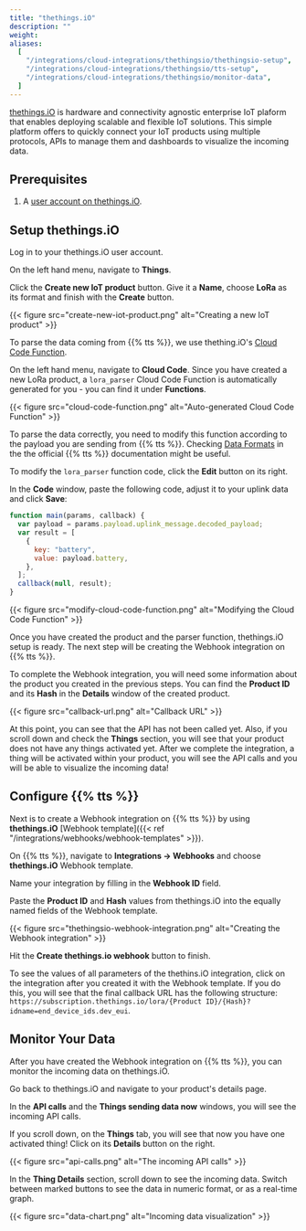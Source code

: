 ```yaml
---
title: "thethings.iO"
description: ""
weight:
aliases:
  [
    "/integrations/cloud-integrations/thethingsio/thethingsio-setup",
    "/integrations/cloud-integrations/thethingsio/tts-setup",
    "/integrations/cloud-integrations/thethingsio/monitor-data",
  ]
---
```


[thethings.iO](https://thethings.io/) is hardware and connectivity agnostic enterprise IoT plaform that enables deploying scalable and flexible IoT solutions. This simple platform offers to quickly connect your IoT products using multiple protocols, APIs to manage them and dashboards to visualize the incoming data.

<!--more-->

## Prerequisites

1. A [user account on thethings.iO](https://panel.thethings.io/#/register).

## Setup thethings.iO

Log in to your thethings.iO user account.

On the left hand menu, navigate to **Things**.

Click the **Create new IoT product** button. Give it a **Name**, choose **LoRa** as its format and finish with the **Create** button.

{{< figure src="create-new-iot-product.png" alt="Creating a new IoT product" >}}

To parse the data coming from {{% tts %}}, we use thething.iO's [Cloud Code Function](https://developers.thethings.io/docs/cloud-code-functions).

On the left hand menu, navigate to **Cloud Code**. Since you have created a new LoRa product, a `lora_parser` Cloud Code Function is automatically generated for you - you can find it under **Functions**.

{{< figure src="cloud-code-function.png" alt="Auto-generated Cloud Code Function" >}}

To parse the data correctly, you need to modify this function according to the payload you are sending from {{% tts %}}. Checking [Data Formats](https://www.thethingsindustries.com/docs/integrations/data-formats/) in the the official {{% tts %}} documentation might be useful.

To modify the `lora_parser` function code, click the **Edit** button on its right.

In the **Code** window, paste the following code, adjust it to your uplink data and click **Save**:

```js
function main(params, callback) {
  var payload = params.payload.uplink_message.decoded_payload;
  var result = [
    {
      key: "battery",
      value: payload.battery,
    },
  ];
  callback(null, result);
}
```

{{< figure src="modify-cloud-code-function.png" alt="Modifying the Cloud Code Function" >}}

Once you have created the product and the parser function, thethings.iO setup is ready. The next step will be creating the Webhook integration on {{% tts %}}.

To complete the Webhook integration, you will need some information about the product you created in the previous steps. You can find the **Product ID** and its **Hash** in the **Details** window of the created product.

{{< figure src="callback-url.png" alt="Callback URL" >}}

At this point, you can see that the API has not been called yet. Also, if you scroll down and check the **Things** section, you will see that your product does not have any things activated yet. After we complete the integration, a thing will be activated within your product, you will see the API calls and you will be able to visualize the incoming data!

## Configure {{% tts %}}

Next is to create a Webhook integration on {{% tts %}} by using **thethings.iO** [Webhook template]({{< ref "/integrations/webhooks/webhook-templates" >}}).

On {{% tts %}}, navigate to **Integrations &#8594; Webhooks** and choose **thethings.iO** Webhook template.

Name your integration by filling in the **Webhook ID** field.

Paste the **Product ID** and **Hash** values from thethings.iO into the equally named fields of the Webhook template.

{{< figure src="thethingsio-webhook-integration.png" alt="Creating the Webhook integration" >}}

Hit the **Create thethings.io webhook** button to finish.

To see the values of all parameters of the thethins.iO integration, click on the integration after you created it with the Webhook template. If you do this, you will see that the final callback URL has the following structure: `https://subscription.thethings.io/lora/{Product ID}/{Hash}?idname=end_device_ids.dev_eui`.

## Monitor Your Data

After you have created the Webhook integration on {{% tts %}}, you can monitor the incoming data on thethings.iO.

Go back to thethings.iO and navigate to your product's details page.

In the **API calls** and the **Things sending data now** windows, you will see the incoming API calls.

If you scroll down, on the **Things** tab, you will see that now you have one activated thing! Click on its **Details** button on the right.

{{< figure src="api-calls.png" alt="The incoming API calls" >}}

In the **Thing Details** section, scroll down to see the incoming data. Switch between marked buttons to see the data in numeric format, or as a real-time graph.

{{< figure src="data-chart.png" alt="Incoming data visualization" >}}
